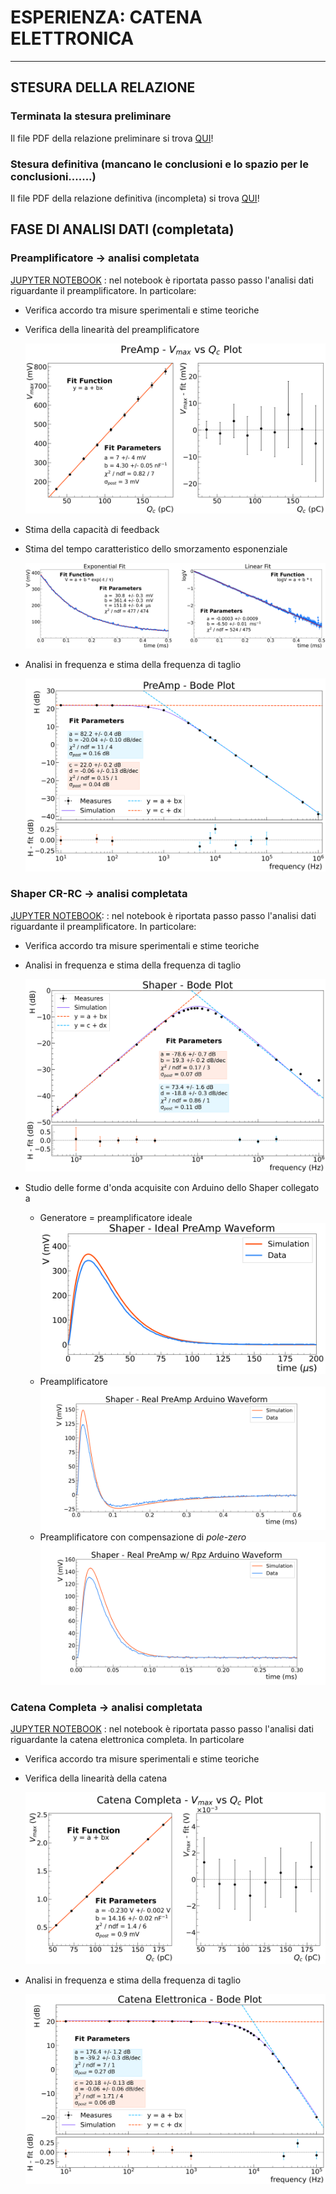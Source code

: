 # ESPERIENZA: CATENA ELETTRONICA

***

## STESURA DELLA RELAZIONE 

### Terminata la stesura preliminare

Il file PDF della relazione preliminare si trova
[QUI](https://nbviewer.jupyter.org/github/niklai99/physics_laboratory_2020_2021/blob/master/CATENA%20ELETTRONICA/Report/Report.pdf)!

### Stesura definitiva (mancano le conclusioni e lo spazio per le conclusioni.......)

Il file PDF della relazione definitiva (incompleta) si trova
[QUI](https://nbviewer.jupyter.org/github/niklai99/physics_laboratory_2020_2021/blob/master/CATENA%20ELETTRONICA/Testing%20new%20format/Report.pdf)!

## FASE DI ANALISI DATI (completata)

### Preamplificatore  &rarr; analisi completata

[JUPYTER
NOTEBOOK](https://nbviewer.jupyter.org/github/niklai99/physics_laboratory_2020_2021/blob/master/CATENA%20ELETTRONICA/Python/PreAmp%20-%20Analysis.ipynb)
: nel notebook è riportata passo passo l'analisi dati riguardante il preamplificatore. In particolare:

* Verifica accordo tra misure sperimentali e stime teoriche
* Verifica della linearità del preamplificatore
  
    ![LINEARITA PREAMP](./Plots/PreAmp/linearity_fit.png)

* Stima della capacità di feedback 
* Stima del tempo caratteristico dello smorzamento esponenziale

    ![ARDUINO TAU](./Plots/PreAmp/preamp_arduino_fit2.png)

* Analisi in frequenza e stima della frequenza di taglio
  
    ![THEBODE](./Plots/PreAmp/bode_plot.png)


### Shaper CR-RC  &rarr; analisi completata

[JUPYTER
NOTEBOOK](https://nbviewer.jupyter.org/github/niklai99/physics_laboratory_2020_2021/blob/master/CATENA%20ELETTRONICA/Python/Shaper%20-%20Analysis.ipynb):
: nel notebook è riportata passo passo l'analisi dati riguardante il preamplificatore. In particolare:

* Verifica accordo tra misure sperimentali e stime teoriche
* Analisi in frequenza e stima della frequenza di taglio
  
    ![THEBODE](./Plots/Shaper/bode_plot.png)

* Studio delle forme d'onda acquisite con Arduino dello Shaper collegato a
  * Generatore = preamplificatore ideale
        ![SHAPER IDEALE](./Plots/Shaper/shaper_ideal.png)
  * Preamplificatore
        ![SHAPER PREAMP](./Plots/Shaper/shaper_preamp_waveform_newcalib.png)
  * Preamplificatore con compensazione di _pole-zero_
        ![SHAPER PREAMP RPZ](./Plots/Shaper/shaper_preamp_rpz_waveform_newcalib.png)


### Catena Completa  &rarr; analisi completata

[JUPYTER
NOTEBOOK](https://nbviewer.jupyter.org/github/niklai99/physics_laboratory_2020_2021/blob/master/CATENA%20ELETTRONICA/Python/PreAmp%20-%20Analysis.ipynb)
: nel notebook è riportata passo passo l'analisi dati riguardante la catena elettronica completa.  In particolare 

* Verifica accordo tra misure sperimentali e stime teoriche
* Verifica della linearità della catena 

    ![LIN](./Plots/Catena/catena_linearity.png)

* Analisi in frequenza e stima della frequenza di taglio
  
    ![THEBODE](./Plots/Catena/bode_plot.png)
